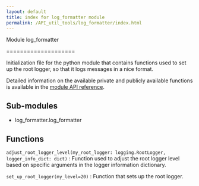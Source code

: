 ```yaml
---
layout: default
title: index for log_formatter module
permalink: /API_util_tools/log_formatter/index.html
---
```


Module log_formatter

====================

Initialization file for the python module that contains functions used to set up the root logger, so that it logs messages in a nice format.

Detailed information on the available private and publicly available functions is available in the [module API reference](API_util_tools/log_formatter/log_formatter.html).

Sub-modules
-----------

* log_formatter.log_formatter

Functions
---------

`adjust_root_logger_level(my_root_logger: logging.RootLogger, logger_info_dict: dict)`
:   Function used to adjust the root logger level based on specific arguments in the logger information dictionary.

`set_up_root_logger(my_level=20)`
:   Function that sets up the root logger.
